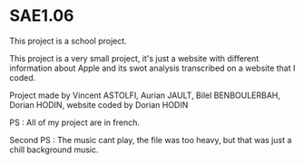 # SAE1.06

This project is a school project.

This project is a very small project, it's just a website with different information about Apple and its swot analysis transcribed on a website that I coded.

Project made by Vincent ASTOLFI, Aurian JAULT, Bilel BENBOULERBAH, Dorian HODIN, website coded by Dorian HODIN

PS : All of my project are in french.

Second PS : The music cant play, the file was too heavy, but that was just a chill background music.
